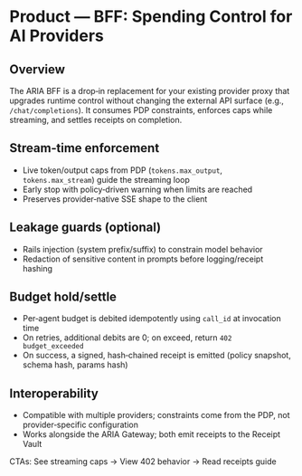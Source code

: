 # Product — BFF: Spending Control for AI Providers

## Overview
The ARIA BFF is a drop‑in replacement for your existing provider proxy that upgrades runtime control without changing the external API surface (e.g., `/chat/completions`). It consumes PDP constraints, enforces caps while streaming, and settles receipts on completion.

## Stream‑time enforcement
- Live token/output caps from PDP (`tokens.max_output`, `tokens.max_stream`) guide the streaming loop
- Early stop with policy‑driven warning when limits are reached
- Preserves provider‑native SSE shape to the client

## Leakage guards (optional)
- Rails injection (system prefix/suffix) to constrain model behavior
- Redaction of sensitive content in prompts before logging/receipt hashing

## Budget hold/settle
- Per‑agent budget is debited idempotently using `call_id` at invocation time
- On retries, additional debits are 0; on exceed, return `402 budget_exceeded`
- On success, a signed, hash‑chained receipt is emitted (policy snapshot, schema hash, params hash)

## Interoperability
- Compatible with multiple providers; constraints come from the PDP, not provider‑specific configuration
- Works alongside the ARIA Gateway; both emit receipts to the Receipt Vault

CTAs: See streaming caps → View 402 behavior → Read receipts guide
